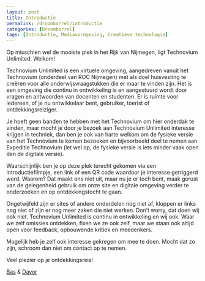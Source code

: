 ```yaml
---
layout: post
title: Introductie
permalink: /droomborrel/introductie
categories: [Droomborrel]
tags: [Introductie, Mediavormgeving, Creatieve technologie]
---
```


Op misschien wel de mooiste plek in het Rijk van Nijmegen, ligt Technovium Unlimited. Welkom!

Technovium Unlimited is een virtuele omgeving, aangedreven vanuit het Technovium (onderdeel van ROC Nijmegen) met als doel huisvesting te creëren voor alle onderwijsvraagstukken die er maar te vinden zijn.
Het is een omgeving die continu in ontwikkeling is en aangestuurd wordt door vragen en antwoorden van docenten en studenten. Er is ruimte voor iedereen, of je nu ontwikkelaar bent, gebruiker, toerist of ontdekkingsreiziger. 

Je hoeft geen banden te hebben met het Technovium om hier onderdak te vinden, maar mocht je door je bezoek aan Technovium Unlimited interesse krijgen in techniek, dan ben je ook van harte welkom om de fysieke versie van het Technovium te komen bezoeken en bijvoorbeeld deel te nemen aan Expeditie Technovium (let wel op, de fysieke versie is iets minder vaak open dan de digitale versie).

Waarschijnlijk ben je op deze plek terecht gekomen via een introductiefilmpje, een link of een QR code waardoor je interesse getriggerd werd. Waarom? Dat maakt ons niet uit, maar nu je er toch bent, maak gerust van de gelegenheid gebruik om onze site en digitale omgeving verder te onderzoeken en op ontdekkingstocht te gaan.

Ongetwijfeld zijn er sites of andere onderdelen nog niet af, kloppen er links nog niet of zijn er nog meer zaken die niet werken. Don’t worry, dat doen wij ook niet. Technovium Unlimited is continu in ontwikkeling en wij ook. Waar we zelf omissies ontdekken, fixen we ze ook zelf, maar we staan ook altijd open voor feedback, opbouwende kritiek en meedenkers.

Mogelijk heb je zelf ook interesse gekregen om mee te doen. Mocht dat zo zijn, schroom dan niet om contact op te nemen.

Veel plezier op je ontdekkingsreis!

<a href="mailto:b.dewildt@roc-nijmegen.nl" target=_blank>Bas</a> & <a href="mailto:d.radic@roc-nijmegen.nl" target=_blank>Davor</a>
